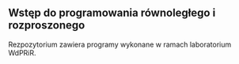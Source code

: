 ## Wstęp do programowania równoległego i rozproszonego

Rezpozytorium zawiera programy wykonane w ramach laboratorium WdPRiR.
